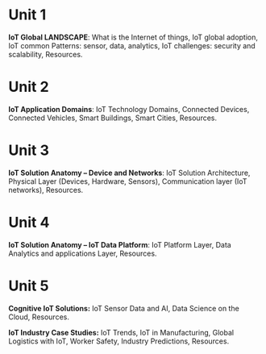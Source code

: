 # Unit 1
__IoT Global LANDSCAPE__: What is the Internet of things, IoT global adoption, IoT common Patterns: sensor, data, analytics, IoT challenges: security and scalability, Resources.

# Unit 2
__IoT Application Domains__: IoT Technology Domains, Connected Devices, Connected Vehicles, Smart Buildings, Smart Cities, Resources.

# Unit 3
__IoT Solution Anatomy – Device and Networks__: IoT Solution Architecture, Physical Layer (Devices, Hardware, Sensors), Communication layer (IoT networks), Resources.

# Unit 4
__IoT Solution Anatomy – IoT Data Platform__: IoT Platform Layer, Data Analytics and applications Layer, Resources.

# Unit 5
__Cognitive IoT Solutions:__ IoT Sensor Data and AI, Data Science on the Cloud, Resources.

__IoT Industry Case Studies:__ IoT Trends, IoT in Manufacturing, Global Logistics with IoT, Worker Safety, Industry Predictions, Resources.
